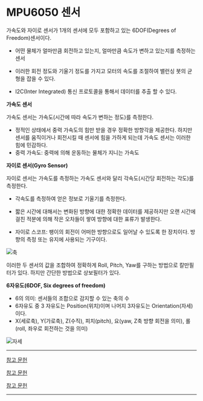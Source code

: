# MPU6050 센서

가속도와 자이로 센서가 1개의 센서에 모두 포함하고 있는 6DOF(Degrees of Freedom)센서이다.

* 어떤 물체가 얼마만큼 회전하고 있는지, 얼마만큼 속도가 변하고 있는지를 측정하는 센서
* 이러한 회전 정도와 기울기 정도를 가지고 모터의 속도를 조절하여 밸런싱 봇의 균형을 잡을 수 있다. 

* I2C(Inter Integrated) 통신 프로토콜을 통해서 데이터를 추출 할 수 있다.

**가속도 센서**

 가속도 센서는 가속도(시간에 따라 속도가 변하는 정도)를 측정한다. 

* 정적인 상태에서 중력 가속도의 힘만 받을 경우 정확한 방향각을 제공한다. 하지만 센서를 움직이거나 회전시킬 때 센서에 힘을 가하게 되는데 가속도 센서는 이러한 힘에 민감하다.
* 중력 가속도: 중력에 의해 운동하는 물체가 지니는 가속도

**자이로 센서(Gyro Sensor)**

자이로 센서는 가속도를 측정하는 가속도 센서와 달리 각속도(시간당 회전하는 각도)를 측정한다.

* 각속도를 측정하여 얻은 정보로 기울기를 측정한다.

* 짧은 시간에 대해서는 변화된 방향에 대한 정확한 데이터를 제공하지만 오랜 시간에 걸친 적분에 의해 작은 오차들이 쌓여 방향에 대한 표류가 발생한다.

* 자이로 스코프: 팽이의 회전이 어떠한 방향으로도 일어날 수 있도록 한 장치이다. 방향의 측정 또는 유지에 사용되는 기구이다. 

![축](C:\Users\DSM2018\Desktop\GIT\balancing_robot\Sexy_SiHyun\MPU6050\picture\축.jpg)

이러한 두 센서의 값을 조합하여 정확하게 Roll, Pitch, Yaw를 구하는 방법으로 칼만필터가 있다. 하지만 간단한 방법으로 상보필터가 있다.

**6자유도(6DOF, Six degrees of freedom)**

* 6의 의미: 센서들의 조합으로 감지할 수 있는 축의 수
* 6자유도 중 3 자유도는 Position(위치)이며 나머지 3자유도는 Orientation(자세)이다.
* X(세로축), Y(가로축), Z(수직), 피치(pitch), 요(yaw, Z축 방향 회전을 의미), 롤(roll, 좌우로 회전하는 것을 의미)

![자세](C:\Users\DSM2018\Desktop\GIT\balancing_robot\Sexy_SiHyun\MPU6050\picture\자세.jpg)



***

[참고 문헌](http://mechaworld.tistory.com/11)

[참고 문헌](http://hs36.tistory.com/entry/mpu6050-%EA%B0%80%EC%86%8D%EB%8F%84-%EC%9E%90%EC%9D%B4%EB%A1%9C-%EC%84%BC%EC%84%9C%EB%A5%BC-%EC%9C%B5%ED%95%A9%ED%95%98%EA%B8%B0%EC%83%81%EB%B3%B4%ED%95%84%ED%84%B0-1)

[참고 문헌](http://makeshare.org/bbs/board.php?bo_table=arduinosensor&wr_id=24)

***




